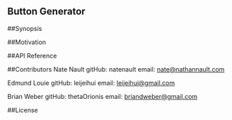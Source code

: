 ## Button Generator

##Synopsis

##Motivation

##API Reference

##Contributors
Nate Nault    gitHub: natenault
              email:  nate@nathannault.com
            
Edmund Louie  gitHub: leijeihui
              email:  leijeihui@gmail.com

Brian Weber   gitHub: thetaOrionis
              email:  briandweber@gmail.com
              
##License

